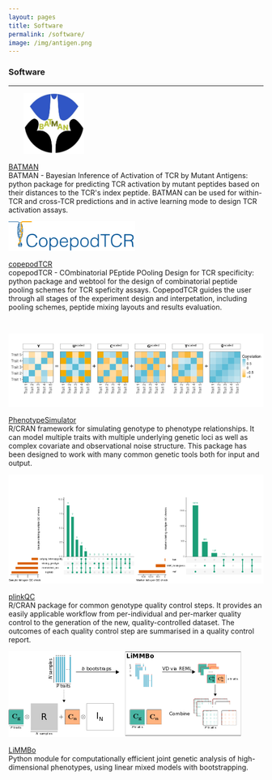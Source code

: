 ```yaml
---
layout: pages
title: Software
permalink: /software/
image: /img/antigen.png
---
```


### Software
___

<div class="row top-pad">
    <div class="col-lg-3" >
        <img class="img-responsive" style="float: center; padding-left:30px;
        width:120px;height:auto;"
        src="/img/software/batman.jpg">
    </div>
    <div class="col-lg-8">
        <p>
            <a href="https://github.com/meyer-lab-cshl/BATMAN/">BATMAN</a><br>
            BATMAN - Bayesian Inference of Activation of TCR by Mutant Antigens:
            python package for predicting TCR activation by mutant peptides
            based on their distances to the TCR's index peptide. BATMAN can be
            used for within-TCR and cross-TCR predictions and in active learning
            mode to design TCR activation assays.
        </p>
    </div>
</div>

<div class="row top-pad">
    <div class="col-lg-3" >
        <img class="img-responsive" style="float: center;
        width:250px;height:auto;"
        src="/img/software/copepodtcr.jpg">
    </div>
    <div class="col-lg-8">
        <p>
            <a
            href="https://github.com/meyer-lab-cshl/copepodTCR/">copepodTCR</a><br>
            copepodTCR - COmbinatorial PEptide POoling Design for TCR
            specificity: python package and webtool for the design of
            combinatorial peptide pooling schemes for TCR speficity assays.
            CopepodTCR guides the user through all stages of the experiment
            design and interpetation, including pooling schemes, peptide mixing
            layouts and results evaluation.
        </p>
    </div>
</div>

<div class="row top-pad">
    <div class="col-lg-3" >
        <img class="img-responsive" style="float: center; padding-top:30px;"
        src="/img/software/simulatedPhenotypes.png">
    </div>
    <div class="col-lg-8">
        <p>
            <a href="https://hannahvmeyer.github.io/PhenotypeSimulator/">PhenotypeSimulator</a><br>
            R/CRAN framework for simulating genotype to phenotype relationships. It can
            model multiple traits with multiple underlying genetic loci as well as complex
            covariate and observational noise structure. This package has been designed
            to work with many common genetic tools both for input and
            output.
        </p>
    </div>
</div>

<div class="row top-pad">
    <div class="col-lg-3" >
        <img class="img-responsive" style="float: center; padding-top:0px;"
        src="/img/software/qc.png">
    </div>
    <div class="col-lg-8">
        <p>
            <a href="https://meyer-lab-cshl.github.io/plinkQC/">plinkQC</a><br>
            R/CRAN package for common genotype quality control steps. It provides
            an easily applicable workflow from per-individual and per-marker quality
            control to the generation of the  new, quality-controlled dataset.
            The outcomes of each quality control step are summarised in a quality
            control report.<br>
        </p>
    </div>
</div>

<div class="row top-pad">
    <div class="col-lg-3" >
        <img class="img-responsive" style="float: center; padding-top:0px;"
        src="/img/software/limmbo.png">
    </div>
    <div class="col-lg-8">
        <p>
            <a href="https://github.com/HannahVMeyer/LiMMBo">LiMMBo</a><br>
            Python module for computationally efficient joint genetic analysis of
            high-dimensional phenotypes, using linear mixed models with bootstrapping.
        </p>
    </div>
</div>
